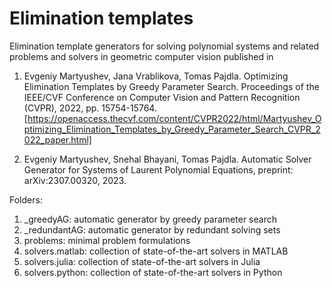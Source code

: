 # Elimination templates

Elimination template generators for solving polynomial systems and related problems and solvers in geometric computer vision published in

1) Evgeniy Martyushev, Jana Vrablikova, Tomas Pajdla. Optimizing Elimination Templates by Greedy Parameter Search. Proceedings of the IEEE/CVF Conference on Computer Vision and Pattern Recognition (CVPR), 2022, pp. 15754-15764. [https://openaccess.thecvf.com/content/CVPR2022/html/Martyushev_Optimizing_Elimination_Templates_by_Greedy_Parameter_Search_CVPR_2022_paper.html]

2) Evgeniy Martyushev, Snehal Bhayani, Tomas Pajdla. Automatic Solver Generator for Systems of Laurent Polynomial Equations, preprint: arXiv:2307.00320, 2023.


Folders:

1) _greedyAG: automatic generator by greedy parameter search
2) _redundantAG: automatic generator by redundant solving sets
3) problems: minimal problem formulations
4) solvers.matlab: collection of state-of-the-art solvers in MATLAB
5) solvers.julia: collection of state-of-the-art solvers in Julia
6) solvers.python: collection of state-of-the-art solvers in Python